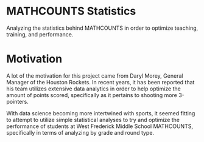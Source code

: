 # MATHCOUNTS Statistics
Analyzing the statistics behind MATHCOUNTS in order to optimize teaching, training, and performance.
# Motivation
A lot of the motivation for this project came from Daryl Morey, General Manager of the Houston Rockets. In recent years, it has been reported that his team utilizes extensive data analytics in order to help optimize the amount of points scored, specifically as it pertains to shooting more 3-pointers.

With data science becoming more intertwined with sports, it seemed fitting to attempt to utilize simple statistical analyses to try and optimize the performance of students at West Frederick Middle School MATHCOUNTS, specifically in terms of analyzing by grade and round type.
